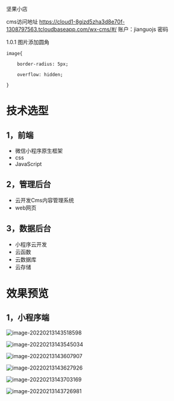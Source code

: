 坚果小店

cms访问地址
https://cloud1-8gizd5zha3d8e70f-1308797563.tcloudbaseapp.com/wx-cms/#/
账户：jianguojs
密码


1.0.1
图片添加圆角


```
image{

    border-radius: 5px;

    overflow: hidden;

}
```

# 技术选型

## 1，前端

- 微信小程序原生框架
- css
- JavaScript

## 2，管理后台

- 云开发Cms内容管理系统
- web网页

## 3，数据后台

- 小程序云开发
- 云函数
- 云数据库
- 云存储

# 效果预览

## 1，小程序端

![image-20220213143518598](https://luckly007.oss-cn-beijing.aliyuncs.com/images/image-20220213143518598.png)





![image-20220213143545034](https://luckly007.oss-cn-beijing.aliyuncs.com/images/image-20220213143545034.png)





![image-20220213143607907](https://luckly007.oss-cn-beijing.aliyuncs.com/images/image-20220213143607907.png)



![image-20220213143627926](https://luckly007.oss-cn-beijing.aliyuncs.com/images/image-20220213143627926.png)



![image-20220213143703169](https://luckly007.oss-cn-beijing.aliyuncs.com/images/image-20220213143703169.png)





![image-20220213143726981](https://luckly007.oss-cn-beijing.aliyuncs.com/images/image-20220213143726981.png)
